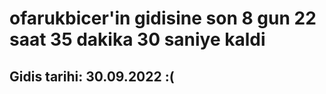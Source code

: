# ofarukbicer'in gidisine son 8 gun 22 saat 35 dakika 30 saniye kaldi

## Gidis tarihi: 30.09.2022 :(